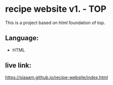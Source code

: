 # recipe website v1. - TOP
This is a project based on html foundation of top. 

## Language: 
 - HTML
## live link: 
https://siaaam.github.io/recipe-website/index.html

